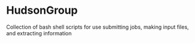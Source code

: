 # HudsonGroup
Collection of bash shell scripts for use submitting jobs, making input files, and extracting information
